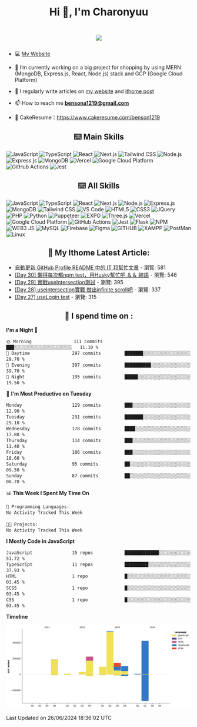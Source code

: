 <h1 align="center">Hi 👋, I'm Charonyuu<br><br> <img src="https://komarev.com/ghpvc/?username=Charonyuu&style=for-the-badge"> </h1>

- 💻 [My Website](https://charonyuresume.vercel.app/)

- 🔭 I’m currently working on a big project for shopping by using MERN (MongoDB, Express.js, React, Node.js) stack and GCP (Google Cloud Platform)

- 📝 I regularly write articles on [my website](https://charonyuresume.vercel.app/Blog) and [ithome post](https://ithelp.ithome.com.tw/users/20162289/ironman)

- 📫 How to reach me **bensona1219@gmail.com**

- 📓 CakeResume：https://www.cakeresume.com/benson1219

<h2 align="center">⌨️ Main Skills </h2>  
<p>
    <img alt="JavaScript" src="https://img.shields.io/badge/JavaScript-323330?style=for-the-badge&logo=javascript&logoColor=F7DF1E" />
    <img alt="TypeScript" src="https://img.shields.io/badge/TypeScript-3178C6?style=for-the-badge&logo=typescript&logoColor=white" />
    <img alt="React" src="https://img.shields.io/badge/React-20232A?style=for-the-badge&logo=react&logoColor=61DAFB" />
    <img alt="Next.js" src="https://img.shields.io/badge/Next.js-000000?style=for-the-badge&logo=next.js&logoColor=white" />
    <img alt="Tailwind CSS" src="https://img.shields.io/badge/Tailwind%20CSS-38B2AC?style=for-the-badge&logo=tailwind-css&logoColor=white" />
    <img alt="Node.js" src="https://img.shields.io/badge/Node.js-339933?style=for-the-badge&logo=nodedotjs&logoColor=white" />
    <img alt="Express.js" src="https://img.shields.io/badge/Express.js-000000?style=for-the-badge&logo=express&logoColor=white" />
    <img alt="MongoDB" src="https://img.shields.io/badge/MongoDB-4EA94B?style=for-the-badge&logo=mongodb&logoColor=white" />
    <img alt="Vercel" src="https://img.shields.io/badge/Vercel-000000?style=for-the-badge&logo=vercel&logoColor=white" />
    <img alt="Google Cloud Platform" src="https://img.shields.io/badge/Google%20Cloud%20Platform-4285F4?style=for-the-badge&logo=google-cloud&logoColor=white" />
    <img alt="GitHub Actions" src="https://img.shields.io/badge/GitHub%20Actions-2088FF?style=for-the-badge&logo=github-actions&logoColor=white" />
    <img alt="Jest" src="https://img.shields.io/badge/Jest-C21325?style=for-the-badge&logo=jest&logoColor=white" />
</p>

<h2 align="center">⌨️ All Skills </h2>  
<p>
    <img alt="JavaScript" src="https://img.shields.io/badge/JavaScript-323330?style=for-the-badge&logo=javascript&logoColor=F7DF1E" />
    <img alt="TypeScript" src="https://img.shields.io/badge/TypeScript-3178C6?style=for-the-badge&logo=typescript&logoColor=white" />
    <img alt="React" src="https://img.shields.io/badge/React-20232A?style=for-the-badge&logo=react&logoColor=61DAFB" />
    <img alt="Next.js" src="https://img.shields.io/badge/Next.js-000000?style=for-the-badge&logo=next.js&logoColor=white" />
    <img alt="Node.js" src="https://img.shields.io/badge/Node.js-339933?style=for-the-badge&logo=nodedotjs&logoColor=white" />
    <img alt="Express.js" src="https://img.shields.io/badge/Express.js-000000?style=for-the-badge&logo=express&logoColor=white" />
    <img alt="MongoDB" src="https://img.shields.io/badge/MongoDB-4EA94B?style=for-the-badge&logo=mongodb&logoColor=white" />
    <img alt="Tailwind CSS" src="https://img.shields.io/badge/Tailwind%20CSS-38B2AC?style=for-the-badge&logo=tailwind-css&logoColor=white" />
   <img alt="VS Code" src="https://img.shields.io/badge/Visual_Studio_Code-0078D4?style=for-the-badge&logo=visual%20studio%20code&logoColor=white" />
   <img alt="HTML5" src="https://img.shields.io/badge/HTML5-E34F26?style=for-the-badge&logo=html5&logoColor=white" />
   <img alt="CSS3" src="https://img.shields.io/badge/CSS3-1572B6?style=for-the-badge&logo=css3&logoColor=white" />
    <img alt="JQuery" src="https://img.shields.io/badge/jQuery-0769AD?style=for-the-badge&logo=jquery&logoColor=white" />
   <img alt="PHP" src="https://img.shields.io/badge/PHP-777BB4?style=for-the-badge&logo=php&logoColor=white" />
   <img alt="Python" src="https://img.shields.io/badge/Python-FFD43B?style=for-the-badge&logo=python&logoColor=blue" />
   <img alt="Puppeteer" src="https://img.shields.io/badge/Puppeteer-40B5A4?style=for-the-badge&logo=Puppeteer&logoColor=white" />
   <img alt="EXPO" src="https://img.shields.io/badge/Expo-1B1F23?style=for-the-badge&logo=expo&logoColor=white" />
   <img alt="Three.js" src="https://img.shields.io/badge/Three.js-000000?style=for-the-badge&logo=three.js&logoColor=white" />
    <img alt="Vercel" src="https://img.shields.io/badge/Vercel-000000?style=for-the-badge&logo=vercel&logoColor=white" />
    <img alt="Google Cloud Platform" src="https://img.shields.io/badge/Google%20Cloud%20Platform-4285F4?style=for-the-badge&logo=google-cloud&logoColor=white" />
    <img alt="GitHub Actions" src="https://img.shields.io/badge/GitHub%20Actions-2088FF?style=for-the-badge&logo=github-actions&logoColor=white" />
    <img alt="Jest" src="https://img.shields.io/badge/Jest-C21325?style=for-the-badge&logo=jest&logoColor=white" />
   <img alt="Flask" src="https://img.shields.io/badge/Flask-000000?style=for-the-badge&logo=flask&logoColor=white" />
   <img alt="NPM" src="https://img.shields.io/badge/npm-CB3837?style=for-the-badge&logo=npm&logoColor=white" />
   <img alt="WEB3 JS" src="https://img.shields.io/badge/web3.js-F16822?style=for-the-badge&logo=web3.js&logoColor=white" />
   <img alt="MySQL" src="https://img.shields.io/badge/MySQL-005C84?style=for-the-badge&logo=mysql&logoColor=white" />
   <img alt="Firebase" src="https://img.shields.io/badge/firebase-ffca28?style=for-the-badge&logo=firebase&logoColor=black" />
   <img alt="Figma" src="https://img.shields.io/badge/Figma-F24E1E?style=for-the-badge&logo=figma&logoColor=white" />
   <img alt="GITHUB" src="https://img.shields.io/badge/GitHub-100000?style=for-the-badge&logo=github&logoColor=white" />
   <img alt="XAMPP" src="https://img.shields.io/badge/Xampp-F37623?style=for-the-badge&logo=xampp&logoColor=white" />
   <img alt="PostMan" src="https://img.shields.io/badge/Postman-FF6C37?style=for-the-badge&logo=Postman&logoColor=white" />
   <img alt="Linux" src="https://img.shields.io/badge/Linux-FCC624?style=for-the-badge&logo=linux&logoColor=black" />
</p>

<!-- ITHOME-POST-LIST:START -->
<h2 align="center">📃 My Ithome Latest Article:</h2>

- [自動更新 GitHub Profile README 中的 IT 邦幫忙文章](https://ithelp.ithome.com.tw/articles/10316713) - 瀏覽: 581
- [[Day 30] 懶得每次都npm test，用Husky幫忙吧 ＆＆ 結語](https://ithelp.ithome.com.tw/articles/10336289) - 瀏覽: 546
- [[Day 29] 實戰useIntersection測試](https://ithelp.ithome.com.tw/articles/10336288) - 瀏覽: 395
- [[Day 28] useIntersection實戰 做出infinite scroll吧](https://ithelp.ithome.com.tw/articles/10335993) - 瀏覽: 337
- [[Day 27] useLogin test](https://ithelp.ithome.com.tw/articles/10335623) - 瀏覽: 315
<!-- ITHOME-POST-LIST:END -->

<h2 align="center">📕 I spend time on :</h2>

<!--START_SECTION:waka-->
**I'm a Night 🦉** 

```text
🌞 Morning                111 commits         ███░░░░░░░░░░░░░░░░░░░░░░   11.10 % 
🌆 Daytime                297 commits         ███████░░░░░░░░░░░░░░░░░░   29.70 % 
🌃 Evening                397 commits         ██████████░░░░░░░░░░░░░░░   39.70 % 
🌙 Night                  195 commits         █████░░░░░░░░░░░░░░░░░░░░   19.50 % 
```
📅 **I'm Most Productive on Tuesday** 

```text
Monday                   129 commits         ███░░░░░░░░░░░░░░░░░░░░░░   12.90 % 
Tuesday                  291 commits         ███████░░░░░░░░░░░░░░░░░░   29.10 % 
Wednesday                178 commits         ████░░░░░░░░░░░░░░░░░░░░░   17.80 % 
Thursday                 114 commits         ███░░░░░░░░░░░░░░░░░░░░░░   11.40 % 
Friday                   106 commits         ███░░░░░░░░░░░░░░░░░░░░░░   10.60 % 
Saturday                 95 commits          ██░░░░░░░░░░░░░░░░░░░░░░░   09.50 % 
Sunday                   87 commits          ██░░░░░░░░░░░░░░░░░░░░░░░   08.70 % 
```


📊 **This Week I Spent My Time On** 

```text
💬 Programming Languages: 
No Activity Tracked This Week

🐱‍💻 Projects: 
No Activity Tracked This Week
```

**I Mostly Code in JavaScript** 

```text
JavaScript               15 repos            █████████████░░░░░░░░░░░░   51.72 % 
TypeScript               11 repos            █████████░░░░░░░░░░░░░░░░   37.93 % 
HTML                     1 repo              █░░░░░░░░░░░░░░░░░░░░░░░░   03.45 % 
SCSS                     1 repo              █░░░░░░░░░░░░░░░░░░░░░░░░   03.45 % 
CSS                      1 repo              █░░░░░░░░░░░░░░░░░░░░░░░░   03.45 % 
```



**Timeline**

![Lines of Code chart](https://raw.githubusercontent.com/Charonyuu/Charonyuu/master/assets/bar_graph.png)


 Last Updated on 26/06/2024 18:36:02 UTC
<!--END_SECTION:waka-->

<!-- <h2 align="center">🏆 My Github Trophy:</h2>
<p align="center">
  <img alt="GitHub Trophy" src="https://github-profile-trophy.vercel.app/?username=Charonyuu&theme=darkhub&title=MultiLanguage,Commits,Repositories,Stars,Followers,PullRequest&row=2&column=3&margin-w=10&margin-h=10" />
</p>

<h2 align="center">⭐️ My Github Streak Stats:</h2>
<p align="center">
  <img alt="GitHub Streak" src="https://github-readme-streak-stats.herokuapp.com/?user=Charonyuu&theme=dark" />
</p>

<h2 align="center">⭐️ My Github Stats:</h2>
<p align="center">
<img  alt="GitHub Stats" src="https://github-readme-stats.vercel.app/api?username=Charonyuu&show_icons=true&theme=dracula&hide=issues&hide_border=true" />
</p> -->

<!-- <h2 align="center">👣 My Github Activity:</h2> -->

<!--START_SECTION:activity-->
<!--END_SECTION:activity-->
